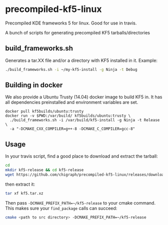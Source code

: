 # precompiled-kf5-linux

Precompiled KDE frameworks 5 for linux. Good for use in travis.

A bunch of scripts for generating precompiled KF5 tarballs/directories

## build_frameworks.sh
Generates a tar.XX file and/or a directory with KF5 installed in it. Example:

```bash
./build_frameworks.sh -i ~/my-kf5-install -g Ninja -t Debug
```

## Building in docker

We also provide a Ubuntu Trusty (14.04) docker image to build KF5 in. It has all
dependencies preinstalled and environment variables are set.

```
docker pull kf5builds/ubuntu:trusty
docker run -v $PWD:/var/build/ kf5builds/ubuntu:trusty \
  ./build_frameworks.sh -i /var/build/kf5-install -g Ninja -t Release \
  -a "-DCMAKE_CXX_COMPILER=g++-8 -DCMAKE_C_COMPILER=gcc-8"
```

## Usage

In your travis script, find a good place to download and extract the tarball:

```bash
cd
mkdir kf5-release && cd kf5-release
wget https://github.com/chigraph/precompiled-kf5-linux/releases/download/precompiled/kf5-gcc6-linux64-release.tar.xz -O kf5.tar.xz
```

then extract it:

```bash
tar xf kf5.tar.xz
```

Then pass `-DCMAKE_PREFIX_PATH=~/kf5-release` to your cmake command.
This makes sure your `find_package` calls can succeed:

```bash
cmake <path to src directory> -DCMAKE_PREFIX_PATH=~/kf5-release
```

